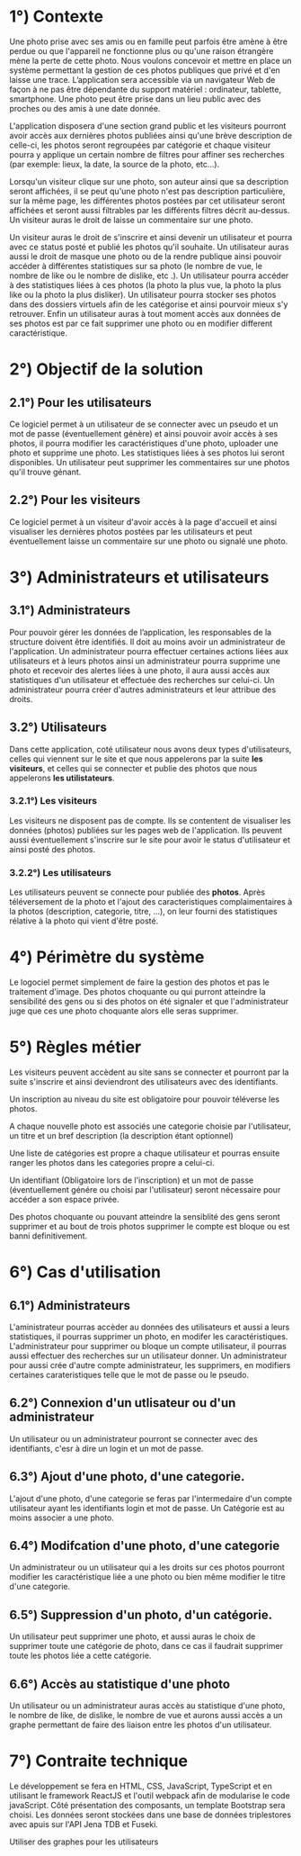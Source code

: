 # 1°) Contexte

Une photo prise avec ses amis ou en famille peut parfois être amène à être perdue ou que l'appareil ne fonctionne plus ou qu'une raison étrangère mène la perte de cette photo. Nous voulons concevoir et mettre en place un système permettant la gestion de ces photos publiques que privé et d'en laisse une trace. L’application sera accessible via un navigateur Web de façon à ne pas être dépendante du support matériel : ordinateur, tablette,
smartphone. Une photo peut être prise dans un lieu public avec des proches ou des amis à une date donnée.

L'application disposera d'une section grand public et les visiteurs pourront avoir accès aux dernières photos publiées ainsi qu'une brève description de celle-ci, les photos seront regroupées par catégorie et chaque visiteur pourra y applique un certain nombre de filtres pour affiner ses recherches (par exemple: lieux, la date, la source de la photo, etc...).

Lorsqu'un visiteur clique sur une photo, son auteur ainsi que sa description seront affichées, il se peut qu'une photo n'est pas description particulière, sur la même page, les différentes photos postées par cet utilisateur seront affichées et seront aussi filtrables par les différents filtres décrit au-dessus. Un visiteur auras le droit de laisse un commentaire sur une photo.

Un visiteur auras le droit de s'inscrire et ainsi devenir un utilisateur et pourra avec ce status posté et publié les photos qu'il souhaite. Un utilisateur auras aussi le droit de masque une photo ou de la rendre publique ainsi pouvoir accéder à différentes statistiques sur sa photo (le nombre de vue, le nombre de like ou le nombre de dislike, etc .). Un utilisateur pourra accéder à des statistiques liées à ces photos (la photo la plus vue, la photo la plus like ou la photo la plus disliker). Un utilisateur pourra stocker ses photos dans des dossiers virtuels afin de les catégorise et ainsi pourvoir mieux s'y retrouver. Enfin un utilisateur auras à tout moment accès aux données de ses photos est par ce fait supprimer une photo ou en modifier different caractéristique.

# 2°) Objectif de la solution

## 2.1°) Pour les utilisateurs

Ce logiciel permet à un utilisateur de se connecter avec un pseudo et un mot de passe (éventuellement génère) et ainsi pouvoir avoir accès à ses photos, il pourra modifier les caractéristiques d'une photo, uploader une photo et supprime une photo. Les statistiques liées à ses photos lui seront disponibles. Un utilisateur peut supprimer les commentaires sur une photos qu'il trouve génant.

## 2.2°) Pour les visiteurs

Ce logiciel permet à un visiteur d'avoir accès à la page d'accueil et ainsi visualiser les dernières photos postées par les utilisateurs et peut éventuellement laisse un commentaire sur une photo ou signalé une photo.

# 3°) Administrateurs et utilisateurs

## 3.1°) Administrateurs

Pour pouvoir gérer les données de l’application, les responsables de la structure doivent être identifiés. Il doit au moins avoir un administrateur de l'application. Un administrateur pourra effectuer certaines actions liées aux utilisateurs et à leurs photos ainsi un administrateur pourra supprime une photo et recevoir des alertes liées à une photo, il aura aussi accès aux statistiques d'un utilisateur et effectuée des recherches sur celui-ci. Un administrateur pourra créer d'autres administrateurs et leur attribue des droits.

## 3.2°) Utilisateurs

Dans cette application, coté utilisateur nous avons deux types d'utilisateurs, celles qui viennent sur le site et que nous appelerons par la suite **les visiteurs**, et celles qui se connecter et publie des photos que nous appelerons **les utilistateurs**.

### 3.2.1°) Les visiteurs

Les visiteurs ne disposent pas de compte. Ils se contentent de visualiser les données (photos) publiées sur les pages web de l'application. Ils peuvent aussi éventuellement s'inscrire sur le site pour avoir le status d'utilisateur et ainsi posté des photos.

### 3.2.2°) Les utilisateurs

Les utilisateurs peuvent se connecte pour publiée des **photos**. Après téléversement de la photo et l'ajout des caracteristiques complaimentaires à la photos (description, categorie, titre, ...), on leur fourni des statistiques rélative à la photo qui vient d'être posté.

# 4°) Périmètre du système

Le logociel permet simplement de faire la gestion des photos et pas le traitement d'image. Des photos choquante ou qui purront atteindre la sensibilité des gens ou si des photos on été signaler et que l'administrateur juge que ces une photo choquante alors elle seras supprimer.

# 5°) Règles métier

Les visiteurs peuvent accèdent au site sans se connecter et pourront par la suite s'inscrire et ainsi deviendront des utilisateurs avec des identifiants.

Un inscription au niveau du site est obligatoire pour pouvoir téléverse les photos. 

A chaque nouvelle photo est associés une categorie choisie par l'utilisateur, un titre et un bref description (la description étant optionnel)

Une liste de catégories est propre a chaque utilisateur et pourras ensuite ranger les photos dans les categories propre a celui-ci.

Un identifiant (Obligatoire lors de l'inscription) et un mot de passe (éventuellement génére ou choisi par l'utilisateur) seront nécessaire pour accéder a son espace privée.

Des photos choquante ou pouvant atteindre la sensiblité des gens seront supprimer et au bout de trois photos supprimer le compte est bloque ou est banni definitivement.

# 6°) Cas d'utilisation 

## 6.1°) Administrateurs

L'aministrateur pourras accèder au données des utilisateurs et aussi a leurs statistiques, il pourras supprimer un photo, en modifer les caractéristiques. L'administrateur pour supprimer ou bloque un compte utilisateur, il pourras aussi effectuer des recherches sur un utilisateur donner. Un administrateur pour aussi crée d'autre compte administrateur, les supprimers, en modifiers certaines carateristiques telle que le mot de passe ou le pseudo.

## 6.2°) Connexion d'un utlisateur ou d'un administrateur

Un utilisateur ou un administrateur pourront se connecter avec des identifiants, c'esr à dire un login et un mot de passe.

## 6.3°) Ajout d'une photo, d'une categorie.

L'ajout d'une photo, d'une categorie se feras par l'intermedaire d'un compte utilisateur ayant les identifiants login et mot de passe. Un Catégorie est au moins associer a une photo.

## 6.4°) Modifcation d'une photo, d'une categorie

Un administrateur ou un utilisateur qui a les droits sur ces photos pourront modifier les caractéristique liée a une photo ou bien même modifier le titre d'une categorie.

## 6.5°) Suppression d'un photo, d'un catégorie.

Un utilisateur peut supprimer une photo, et aussi auras le choix de supprimer toute une catégorie de photo, dans ce cas il faudrait supprimer toute les photos liée a cette catégorie.

## 6.6°) Accès au statistique d'une photo

Un utilisateur ou un administrateur auras accès au statistique d'une photo, le nombre de like, de dislike, le nombre de vue et aurons aussi accès a un graphe permettant de faire des liaison entre les photos d'un utilisateur.

# 7°) Contraite technique

Le développement se fera en HTML, CSS, JavaScript, TypeScript et en utilisant le framework ReactJS et l'outil webpack afin de modularise le code javaScript. Côté présentation des composants, un template Bootstrap sera choisi. Les données seront stockées dans une base de données triplestores avec apuis sur l'API Jena TDB et Fuseki.

Utiliser des graphes pour les utilisateurs